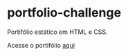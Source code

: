 # portfolio-challenge
Portifólio estático em HTML e CSS.

Acesse o portifólio <a href="https://portifolio-arthur-santos.netlify.app">aqui</a>
